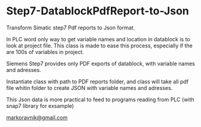 # Step7-DatablockPdfReport-to-Json
Transform Simatic step7 Pdf reports to Json format. 

In PLC word only way to get variable names and location in datablock is to look at project file.
This class is made to ease this process, especially if the are 100s of variables in project.

Siemens Step7 provides only PDF exports of datablock, with variable names and adresses.

Instantiate class with path to PDF reports folder, and class will take all pdf file whitin folder to create 
JSON with variable names and adresses.

This Json data is more practical to feed to programs reading from PLC (with snap7 library for exsample)


markoravnik@gmail.com

